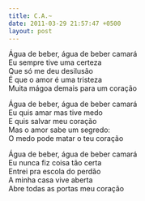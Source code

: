 ```yaml
---
title: C.A.~
date: 2011-03-29 21:57:47 +0500
layout: post
---
```

Água de beber, água de beber camará  
Eu sempre tive uma certeza  
Que só me deu desilusão  
É que o amor é uma tristeza  
Muita mágoa demais para um coração

Água de beber, água de beber camará  
Eu quis amar mas tive medo  
E quis salvar meu coração  
Mas o amor sabe um segredo:  
O medo pode matar o teu coração

Água de beber, água de beber camará  
Eu nunca fiz coisa tão certa  
Entrei pra escola do perdão  
A minha casa vive aberta  
Abre todas as portas meu coração